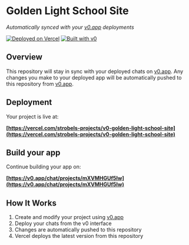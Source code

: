 # Golden Light School Site

*Automatically synced with your [v0.app](https://v0.app) deployments*

[![Deployed on Vercel](https://img.shields.io/badge/Deployed%20on-Vercel-black?style=for-the-badge&logo=vercel)](https://vercel.com/strobels-projects/v0-golden-light-school-site)
[![Built with v0](https://img.shields.io/badge/Built%20with-v0.app-black?style=for-the-badge)](https://v0.app/chat/projects/mXVMHGUf5Iw)

## Overview

This repository will stay in sync with your deployed chats on [v0.app](https://v0.app).
Any changes you make to your deployed app will be automatically pushed to this repository from [v0.app](https://v0.app).

## Deployment

Your project is live at:

**[https://vercel.com/strobels-projects/v0-golden-light-school-site](https://vercel.com/strobels-projects/v0-golden-light-school-site)**

## Build your app

Continue building your app on:

**[https://v0.app/chat/projects/mXVMHGUf5Iw](https://v0.app/chat/projects/mXVMHGUf5Iw)**

## How It Works

1. Create and modify your project using [v0.app](https://v0.app)
2. Deploy your chats from the v0 interface
3. Changes are automatically pushed to this repository
4. Vercel deploys the latest version from this repository